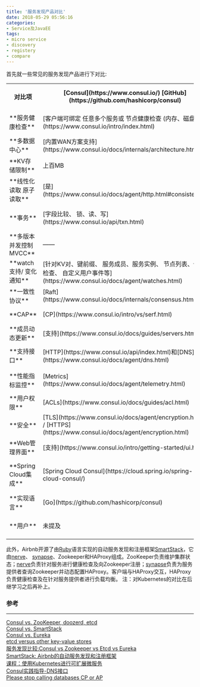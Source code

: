 ```yaml
---
title: '服务发现产品对比'
date: 2018-05-29 05:56:16
categories: 
- Service及JavaEE
tags: 
- micro service
- discovery
- registery
- compare
---
```

首先就一些常见的服务发现产品进行下对比:
<table><tbody><tr><th>对比项</th><th width="120px">[Consul](https://www.consul.io/)  [GitHub](https://github.com/hashicorp/consul)</th><th>[Zookeeper](https://zookeeper.apache.org/)  [GitHub](https://github.com/apache/zookeeper)</th><th>[Etcd](https://coreos.com/etcd/)  [GitHub](https://github.com/coreos/etcd)</th><th>Euerka  [GitHub](https://github.com/Netflix/eureka)</th><th>[Kubernetes](https://kubernetes.io/)  [GitHub](https://github.com/kubernetes/kubernetes)</th></tr><tr><td>**服务健康检查**</td><td>[客户端可绑定  任意多个服务或  节点健康检查  (内存、磁盘)](https://www.consul.io/intro/index.html)</td><td>[CS之间长连接  +连接心跳](http://zookeeper.apache.org/doc/current/zookeeperOver.html);  [SS之间TCP  KeepAlive](http://zookeeper.apache.org/doc/current/zookeeperAdmin.html)</td><td>[连接心跳](https://coreos.com/etcd/docs/latest/tuning.html)</td><td>[连接心跳注册、  其他可配支持](http://cloud.spring.io/spring-cloud-netflix/single/spring-cloud-netflix.html#_eureka_s_health_checks)</td><td></td></tr><tr><td>**多数据中心**</td><td>[内置WAN方案支持](https://www.consul.io/docs/internals/architecture.html)</td><td>[中央Zookeeper集群,  通过Observer有限支持](https://zookeeper.apache.org/doc/current/zookeeperObservers.html)</td><td>——</td><td>——</td><td></td></tr><tr><td>**KV存储限制**</td><td>上百MB</td><td>上百MB  （有时支持上GB）</td><td>上GB</td><td>——</td><td></td></tr><tr><td>**线性化读取  原子读取**</td><td>[是](https://www.consul.io/docs/agent/http.html#consistency)</td><td>否</td><td>[是](https://coreos.com/etcd/docs/latest/learning/api_guarantees.html#linearizability)</td><td>——</td><td></td></tr><tr><td>**事务**</td><td>[字段比较、  锁、读、写](https://www.consul.io/api/txn.html)</td><td>[版本审查、  写](https://zookeeper.apache.org/doc/current/api/org/apache/zookeeper/ZooKeeper.html#multi-java.lang.Iterable-)</td><td>[字段比较、  读、写](https://coreos.com/etcd/docs/latest/learning/api.html#transaction)</td><td>——</td><td></td></tr><tr><td>**多版本并发控制  MVCC**</td><td>——</td><td>——</td><td>[支持](https://coreos.com/etcd/docs/latest/learning/data_model.html)</td><td>——</td><td></td></tr><tr><td>**watch支持/  变化通知**</td><td>[针对KV对、键前缀、  服务成员、服务实例、  节点列表、健康检查、  自定义用户事件等](https://www.consul.io/docs/agent/watches.html)</td><td>[针对当前KV或目录;  单次](http://zookeeper.apache.org/doc/current/zookeeperProgrammers.html#ch_zkWatches)</td><td>[针对过去或当前的键区间](https://coreos.com/etcd/docs/latest/learning/api.html#watch-streams)</td><td>[针对app、  vipAddress  或实例](https://github.com/Netflix/eureka/wiki/Eureka-2.0-Client-Configuration-And-Use#using-the-interest-client)</td><td></td></tr><tr><td>**一致性协议**</td><td>[Raft](https://www.consul.io/docs/internals/consensus.html)</td><td>[Zab（≈Paxos）](https://cwiki.apache.org/confluence/display/ZOOKEEPER/Zab+vs.+Paxos)</td><td>[Raft](https://github.com/coreos/etcd)</td><td>——</td><td></td></tr><tr><td>**CAP**</td><td>[CP](https://www.consul.io/intro/vs/serf.html)</td><td>[CP](https://www.elastic.co/blog/found-zookeeper-king-of-coordination)</td><td>CP</td><td>[AP](https://github.com/Netflix/eureka/wiki/Eureka-2.0-Architecture-Overview#cap-theorem)</td><td></td></tr><tr><td>**成员动态更新**</td><td>[支持](https://www.consul.io/docs/guides/servers.html)</td><td>[>3.5.0](https://cwiki.apache.org/confluence/display/ZOOKEEPER/ClusterMembership)</td><td>[支持](https://coreos.com/etcd/docs/latest/op-guide/runtime-configuration.html)</td><td>[支持](https://github.com/Netflix/eureka/wiki/Eureka-at-a-glance#configurability)</td><td></td></tr><tr><td>**支持接口**</td><td>[HTTP](https://www.consul.io/api/index.html)和[DNS](https://www.consul.io/docs/agent/dns.html)</td><td>[客户端](https://cwiki.apache.org/confluence/display/ZOOKEEPER/ZKClientBindings)</td><td>[HTTP](https://coreos.com/etcd/docs/latest/dev-guide/api_grpc_gateway.html)和gRPC</td><td>[HTTP](https://github.com/Netflix/eureka/wiki/Eureka-REST-operations) ([Sidecar](https://cloud.spring.io/spring-cloud-netflix/multi/multi__polyglot_support_with_sidecar.html))</td><td></td></tr><tr><td>**性能指标监控**</td><td>[Metrics](https://www.consul.io/docs/agent/telemetry.html)</td><td>——  (可通过[命令行](http://zookeeper.apache.org/doc/current/zookeeperAdmin.html#sc_zkCommands)  或[JMX](http://zookeeper.apache.org/doc/current/zookeeperJMX.html)监控，  但没有Metrics)</td><td>[Metrics](https://coreos.com/etcd/docs/latest/metrics.html)</td><td>[Metrics](https://github.com/Netflix/eureka/blob/master/eureka-core/src/main/java/com/netflix/eureka/util/EurekaMonitors.java)</td><td></td></tr><tr><td>**用户权限**</td><td>[ACLs](https://www.consul.io/docs/guides/acl.html)</td><td>[ACLs](https://zookeeper.apache.org/doc/current/zookeeperProgrammers.html#sc_ZooKeeperAccessControl)</td><td>[基于Role](https://coreos.com/etcd/docs/latest/op-guide/authentication.html)</td><td>——</td><td></td></tr><tr><td>**安全**</td><td>[TLS](https://www.consul.io/docs/agent/encryption.html) / [HTTPS](https://www.consul.io/docs/agent/encryption.html)</td><td>[SSL](https://cwiki.apache.org/confluence/display/ZOOKEEPER/ZooKeeper+SSL+User+Guide)</td><td>[TLS](https://coreos.com/etcd/docs/latest/op-guide/security.html) / [HTTPS](https://coreos.com/etcd/docs/latest/etcd-live-http-to-https-migration.html)</td><td>[HTTPS](http://cloud.spring.io/spring-cloud-static/spring-cloud-netflix/2.0.0.RC2/single/spring-cloud-netflix.html#_registering_a_secure_application)</td><td></td></tr><tr><td>**Web管理界面**</td><td>[支持](https://www.consul.io/intro/getting-started/ui.html)</td><td>支持</td><td>——  （有第三方支持，  例如soyking/e3w）</td><td>[支持](https://github.com/Netflix/eureka-ui)</td><td></td></tr><tr><td>**Spring Cloud集成**</td><td>[Spring Cloud Consul](https://cloud.spring.io/spring-cloud-consul/)</td><td>[Spring Cloud Zookeeper](https://cloud.spring.io/spring-cloud-zookeeper/)</td><td>[Spring Cloud Etcd](https://github.com/spring-cloud-incubator/spring-cloud-etcd)  （孵化状态）</td><td>[Spring Cloud Netflix](https://cloud.spring.io/spring-cloud-netflix/)</td><td>[Spring Cloud Kubernetes](https://github.com/spring-cloud-incubator/spring-cloud-kubernetes)  （孵化状态）</td></tr><tr><td>**实现语言**</td><td>[Go](https://github.com/hashicorp/consul)</td><td>[Java](https://github.com/apache/zookeeper)</td><td>[Go](https://github.com/coreos/etcd)</td><td>[Java](https://github.com/Netflix/eureka)</td><td>[Go](https://github.com/kubernetes/kubernetes)</td></tr><tr><td>**用户**</td><td>未提及</td><td>[用户列表](https://cwiki.apache.org/confluence/display/ZOOKEEPER/PoweredBy)</td><td>[用户列表](https://github.com/coreos/etcd/blob/master/Documentation/production-users.md)</td><td>除了Netflix自用  未提及其他用户</td><td>[合作方列表](https://kubernetes.io/partners/)</td></tr></tbody></table>

此外，Airbnb开源了由[Ruby](https://github.com/airbnb/smartstack-cookbook)语言实现的自动服务发现和注册框架[SmartStack](https://github.com/airbnb/smartstack-cookbook)，它由[nerve](https://github.com/airbnb/nerve)、 [synapse](https://github.com/airbnb/synapse)、Zookeeper和HAProxy组成。ZooKeeper负责维护集群状态；[nerve](https://github.com/airbnb/nerve)负责针对服务进行健康检查及向Zookeeper注册；[synapse](https://github.com/airbnb/synapse)负责为服务提供者查询Zookeeper并动态配置HAProxy。客户端与HAProxy交互，HAProxy负责健康检查及在针对服务提供者进行负载均衡。
注：对Kubernetes的对比在后继学习之后再补上。

### 参考
******
[Consul vs. ZooKeeper, doozerd, etcd](https://www.consul.io/intro/vs/zookeeper.html)  
[Consul vs. SmartStack](https://www.consul.io/intro/vs/smartstack.html)  
[Consul vs. Eureka](https://www.consul.io/intro/vs/eureka.html)  
[etcd versus other key-value stores](https://coreos.com/etcd/docs/latest/learning/why.html)  
[服务发现比较:Consul vs Zookeeper vs Etcd vs Eureka](https://luyiisme.github.io/2017/04/22/spring-cloud-service-discovery-products/)  
[SmartStack: Airbnb的自动服务发现和注册框架](https://www.jianshu.com/p/771240b3668d)  
[课程：使用Kubernetes进行可扩展微服务](https://cn.udacity.com/course/scalable-microservices-with-kubernetes--ud615)  
[Consul实践指导-DNS接口](https://blog.csdn.net/younger_china/article/details/52264525)  
[Please stop calling databases CP or AP](https://martin.kleppmann.com/2015/05/11/please-stop-calling-databases-cp-or-ap.html)  

